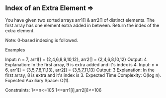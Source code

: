 Index of an Extra Element  =>
 -------------------------

 
You have given two sorted arrays arr1[] & arr2[] of distinct elements. The first array has one element extra added in between. Return the index of the extra element.

Note: 0-based indexing is followed.

Examples

Input: n = 7, arr1[] = {2,4,6,8,9,10,12}, arr2[] = {2,4,6,8,10,12}
Output: 4
Explanation: In the first array, 9 is extra added and it's index is 4.
Input: n = 6, arr1[] = {3,5,7,8,11,13}, arr2[] = {3,5,7,11,13}
Output: 3
Explanation: In the first array, 8 is extra and it's index is 3.
Expected Time Complexity: O(log n).
Expected Auxiliary Space: O(1).

Constraints:
1<=n<=105
1<=arr1[i],arr2[i]<=106

